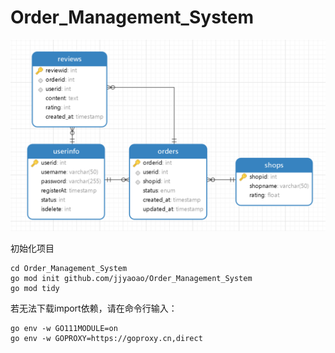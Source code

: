 # Order_Management_System

![image-20230423214159264](使用文档/image-20230423214159264.png)

初始化项目

~~~shell
cd Order_Management_System
go mod init github.com/jjyaoao/Order_Management_System
go mod tidy
~~~





若无法下载import依赖，请在命令行输入：

~~~shell
go env -w GO111MODULE=on
go env -w GOPROXY=https://goproxy.cn,direct
~~~

